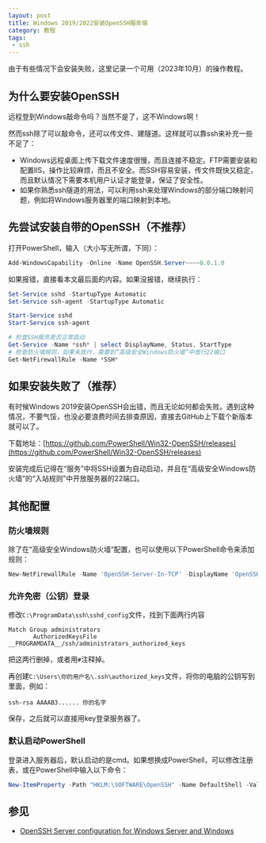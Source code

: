 ```yaml
---
layout: post
title: Windows 2019/2022安装OpenSSH服务端
category: 教程
tags:
 - ssh
---
```

由于有些情况下会安装失败，这里记录一个可用（2023年10月）的操作教程。

<!-- more -->

## 为什么要安装OpenSSH

远程登到Windows敲命令吗？当然不是了，这不Windows啊！

然而ssh除了可以敲命令，还可以传文件、建隧道。这样就可以靠ssh来补充一些不足了：

* Windows远程桌面上传下载文件速度很慢，而且连接不稳定。FTP需要安装和配置IIS，操作比较麻烦，而且不安全。而SSH容易安装，传文件既快又稳定，而且默认情况下需要本机用户认证才能登录，保证了安全性。
* 如果你熟悉ssh隧道的用法，可以利用ssh来处理Windows的部分端口映射问题，例如将Windows服务器里的端口映射到本地。

## 先尝试安装自带的OpenSSH（不推荐）

打开PowerShell，输入（大小写无所谓，下同）：

```powershell
Add-WindowsCapability -Online -Name OpenSSH.Server~~~~0.0.1.0
```

如果报错，直接看本文最后面的内容。如果没报错，继续执行：

```powershell
Set-Service sshd -StartupType Automatic
Set-Service ssh-agent -StartupType Automatic

Start-Service sshd
Start-Service ssh-agent

# 检查SSH服务是否正常启动
Get-Service -Name *ssh* | select DisplayName, Status, StartType
# 检查防火墙规则，如果未放行，需要到“高级安全Windows防火墙”中放行22端口
Get-NetFirewallRule -Name *SSH*
```

## 如果安装失败了（推荐）

有时候Windows 2019安装OpenSSH会出错，而且无论如何都会失败。遇到这种情况，不要气馁，也没必要浪费时间去排查原因，直接去GitHub上下载个新版本就可以了。

下载地址：[https://github.com/PowerShell/Win32-OpenSSH/releases](https://github.com/PowerShell/Win32-OpenSSH/releases)

安装完成后记得在“服务”中将SSH设置为自动启动，并且在“高级安全Windows防火墙”的“入站规则”中开放服务器的22端口。

## 其他配置

### 防火墙规则

除了在“高级安全Windows防火墙”配置，也可以使用以下PowerShell命令来添加规则：

```powershell
New-NetFirewallRule -Name 'OpenSSH-Server-In-TCP' -DisplayName 'OpenSSH Server (sshd)' -Enabled True -Direction Inbound -Protocol TCP -Action Allow -LocalPort 22
```

### 允许免密（公钥）登录

修改`C:\ProgramData\ssh\sshd_config`文件，找到下面两行内容

```
Match Group administrators
       AuthorizedKeysFile __PROGRAMDATA__/ssh/administrators_authorized_keys
```

把这两行删掉，或者用`#`注释掉。

再创建`C:\Users\你的用户名\.ssh\authorized_keys`文件，将你的电脑的公钥写到里面，例如：

```
ssh-rsa AAAAB3...... 你的名字
```

保存，之后就可以直接用key登录服务器了。

### 默认启动PowerShell

登录进入服务器后，默认启动的是cmd。如果想换成PowerShell，可以修改注册表，或在PowerShell中输入以下命令：

```powershell
New-ItemProperty -Path "HKLM:\SOFTWARE\OpenSSH" -Name DefaultShell -Value "C:\Windows\System32\WindowsPowerShell\v1.0\powershell.exe" -PropertyType String -Force
```

## 参见

* [OpenSSH Server configuration for Windows Server and Windows](https://learn.microsoft.com/en-us/windows-server/administration/openssh/openssh_server_configuration)
